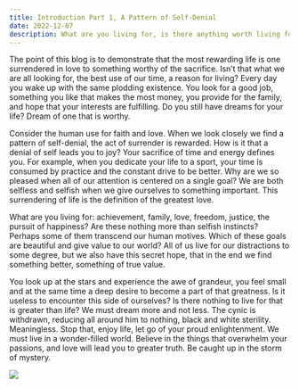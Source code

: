 ```yaml
---
title: Introduction Part 1, A Pattern of Self-Denial
date: 2022-12-07
description: What are you living for, is there anything worth living for?
---
```


The point of this blog is to demonstrate that the most rewarding life is one surrendered in love to something worthy of the sacrifice.  Isn’t that what we are all looking for, the best use of our time, a reason for living?  Every day you wake up with the same plodding existence.  You look for a good job, something you like that makes the most money, you provide for the family, and hope that your interests are fulfilling.  Do you still have dreams for your life?  Dream of one that is worthy.

Consider the human use for faith and love.  When we look closely we find a pattern of self-denial, the act of surrender is rewarded.  How is it that a denial of self leads you to joy?  Your sacrifice of time and energy defines you.  For example, when you dedicate your life to a sport, your time is consumed by practice and the constant drive to be better.  Why are we so pleased when all of our attention is centered on a single goal?  We are both selfless and selfish when we give ourselves to something important.  This surrendering of life is the definition of the greatest love. 

What are you living for: achievement, family, love, freedom, justice, the pursuit of happiness?  Are these nothing more than selfish instincts?  Perhaps some of them transcend our human motives.  Which of these goals are beautiful and give value to our world?  All of us live for our distractions to some degree, but we also have this secret hope, that in the end we find something better, something of true value.

You look up at the stars and experience the awe of grandeur, you feel small and at the same time a deep desire to become a part of that greatness.  Is it useless to encounter this side of ourselves?  Is there nothing to live for that is greater than life?  We must dream more and not less.  The cynic is withdrawn, reducing all around him to nothing, black and white sterility.  Meaningless.  Stop that, enjoy life, let go of your proud enlightenment.  We must live in a wonder-filled world.  Believe in the things that overwhelm your passions, and love will lead you to greater truth.  Be caught up in the storm of mystery.




![](./)





